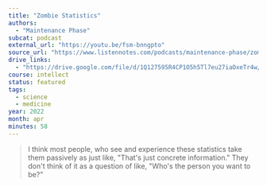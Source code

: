 ```yaml
---
title: "Zombie Statistics"
authors:
  - "Maintenance Phase"
subcat: podcast
external_url: "https://youtu.be/fsm-bnngpto"
source_url: "https://www.listennotes.com/podcasts/maintenance-phase/zombie-statistics-spectacular-z6ywujYFNIQ/"
drive_links:
  - "https://drive.google.com/file/d/1Q127595R4CP1O5h5Tl7eu27iaOxeTr4w/view?usp=drivesdk"
course: intellect
status: featured
tags:
  - science
  - medicine
year: 2022
month: apr
minutes: 58
---
```


> I think most people, who see and experience these statistics take them passively as just like, "That's just concrete information." 
They don't think of it as a question of like, "Who's the person you want to be?"
